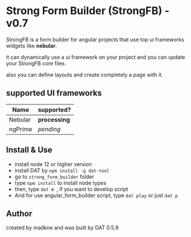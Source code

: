 # Strong Form Builder (StrongFB) - **v0.7**

StrongFB is a form builder for angular projects that use top ui frameworks widgets like **nebular**.

it can dynamically use a ui framework on your project and you can update your StrongFB core files.

also you can define layouts and create completely a page with it.

## supported UI frameworks

|Name|supported?|
|----|--------|
|Nebular| **processing**|
|ngPrime| *pending*|

## Install & Use
- install node 12 or higher version
- install DAT by `npm install -g dat-tool`
- go to `strong_form_builder` folder
- type `npm install` to install node types
- then, type `dat m `, if you want to develop script
- And for use angular_form_builder script, type `dat play` or just `dat p`



## Author
created by madkne and was built by DAT 0.5.9